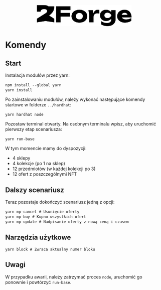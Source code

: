 <center>
<img src="https://raw.githubusercontent.com/Kajot-dev/blockchain-contest/2a5241dea75c6983ecb591c9216387fec42085f7/blockchain-contest-front/public/2forge.svg"  width="60%" height="30%">
</center>

# Komendy

## Start

Instalacja modułów przez yarn:
```
npm install --global yarn
yarn install
```
Po zainstalowaniu modułów, należy wykonać następujące komendy startowe w folderze `../hardhat`:
```
yarn hardhat node
```
Pozostaw terminal otwarty. Na osobnym terminalu wpisz, aby uruchomić pierwszy etap scenariusza:
```
yarn run-base
```
W tym momencie mamy do dyspozycji:
* 4 sklepy
* 4 kolekcje (po 1 na sklep)
* 12 przedmiotów (w każdej kolekcji po 3)
* 12 ofert z poszczególnymi NFT

## Dalszy scenariusz

Teraz pozostaje dokończyć scenariusz jedną z opcji:
```
yarn mp-cancel # Usunięcie oferty
yarn mp-buy # Kupno wszystkich ofert
yarn mp-update # Nadpisanie oferty z nową ceną i czasem
```
## Narzędzia użytkowe
```
yarn block # Zwraca aktualny numer bloku
```

## Uwagi
W przypadku awarii, należy zatrzymać proces `node`, uruchomić go ponownie i powtórzyć `run-base`.
